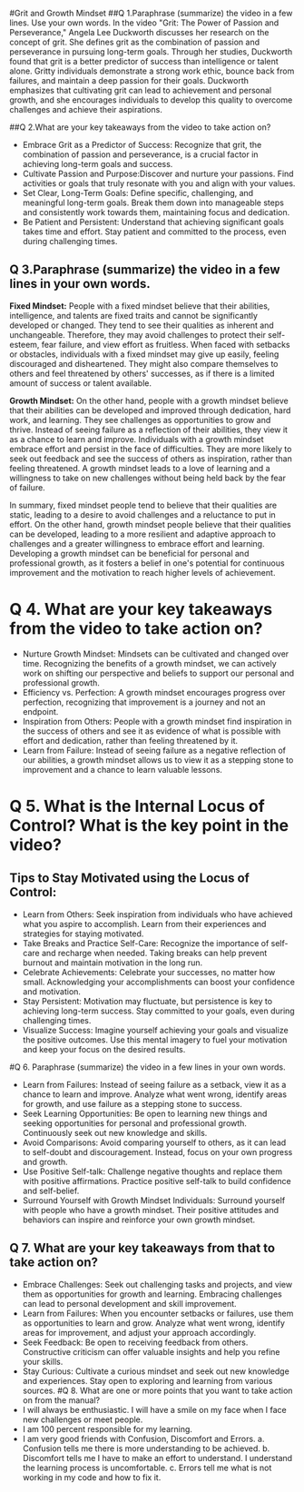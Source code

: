 #Grit and Growth Mindset
##Q 1.Paraphrase (summarize) the video in a few lines. Use your own words.
In the video "Grit: The Power of Passion and Perseverance," Angela Lee Duckworth discusses her research on the concept of grit. She defines grit as the combination of passion and perseverance in pursuing long-term goals. Through her studies, Duckworth found that grit is a better predictor of success than intelligence or talent alone. Gritty individuals demonstrate a strong work ethic, bounce back from failures, and maintain a deep passion for their goals. Duckworth emphasizes that cultivating grit can lead to achievement and personal growth, and she encourages individuals to develop this quality to overcome challenges and achieve their aspirations.

##Q 2.What are your key takeaways from the video to take action on?
- Embrace Grit as a Predictor of Success: Recognize that grit, the combination of passion and perseverance, is a crucial factor in achieving long-term goals and success.
- Cultivate Passion and Purpose:Discover and nurture your passions. Find activities or goals that truly resonate with you and align with your values.
- Set Clear, Long-Term Goals: Define specific, challenging, and meaningful long-term goals. Break them down into manageable steps and consistently work towards them, maintaining focus and dedication.
- Be Patient and Persistent: Understand that achieving significant goals takes time and effort. Stay patient and committed to the process, even during challenging times.
## Q 3.Paraphrase (summarize) the video in a few lines in your own words.
**Fixed Mindset:**
People with a fixed mindset believe that their abilities, intelligence, and talents are fixed traits and cannot be significantly developed or changed. They tend to see their qualities as inherent and unchangeable. Therefore, they may avoid challenges to protect their self-esteem, fear failure, and view effort as fruitless. When faced with setbacks or obstacles, individuals with a fixed mindset may give up easily, feeling discouraged and disheartened. They might also compare themselves to others and feel threatened by others' successes, as if there is a limited amount of success or talent available.

**Growth Mindset:**
On the other hand, people with a growth mindset believe that their abilities can be developed and improved through dedication, hard work, and learning. They see challenges as opportunities to grow and thrive. Instead of seeing failure as a reflection of their abilities, they view it as a chance to learn and improve. Individuals with a growth mindset embrace effort and persist in the face of difficulties. They are more likely to seek out feedback and see the success of others as inspiration, rather than feeling threatened. A growth mindset leads to a love of learning and a willingness to take on new challenges without being held back by the fear of failure.

In summary, fixed mindset people tend to believe that their qualities are static, leading to a desire to avoid challenges and a reluctance to put in effort. On the other hand, growth mindset people believe that their qualities can be developed, leading to a more resilient and adaptive approach to challenges and a greater willingness to embrace effort and learning. Developing a growth mindset can be beneficial for personal and professional growth, as it fosters a belief in one's potential for continuous improvement and the motivation to reach higher levels of achievement.

# Q 4. What are your key takeaways from the video to take action on?
- Nurture Growth Mindset: Mindsets can be cultivated and changed over time. Recognizing the benefits of a growth mindset, we can actively work on shifting our perspective and beliefs to support our personal and professional growth.
- Efficiency vs. Perfection: A growth mindset encourages progress over perfection, recognizing that improvement is a journey and not an endpoint.
- Inspiration from Others: People with a growth mindset find inspiration in the success of others and see it as evidence of what is possible with effort and dedication, rather than feeling threatened by it.
- Learn from Failure: Instead of seeing failure as a negative reflection of our abilities, a growth mindset allows us to view it as a stepping stone to improvement and a chance to learn valuable lessons.
# Q 5. What is the Internal Locus of Control? What is the key point in the video?

## Tips to Stay Motivated using the Locus of Control:
- Learn from Others: Seek inspiration from individuals who have achieved what you aspire to accomplish. Learn from their experiences and strategies for staying motivated.
- Take Breaks and Practice Self-Care: Recognize the importance of self-care and recharge when needed. Taking breaks can help prevent burnout and maintain motivation in the long run.
- Celebrate Achievements: Celebrate your successes, no matter how small. Acknowledging your accomplishments can boost your confidence and motivation.
- Stay Persistent: Motivation may fluctuate, but persistence is key to achieving long-term success. Stay committed to your goals, even during challenging times.
- Visualize Success: Imagine yourself achieving your goals and visualize the positive outcomes. Use this mental imagery to fuel your motivation and keep your focus on the desired results.

#Q 6. Paraphrase (summarize) the video in a few lines in your own words.
- Learn from Failures: Instead of seeing failure as a setback, view it as a chance to learn and improve. Analyze what went wrong, identify areas for growth, and use failure as a stepping stone to success.
- Seek Learning Opportunities: Be open to learning new things and seeking opportunities for personal and professional growth. Continuously seek out new knowledge and skills.
- Avoid Comparisons: Avoid comparing yourself to others, as it can lead to self-doubt and discouragement. Instead, focus on your own progress and growth.
- Use Positive Self-talk: Challenge negative thoughts and replace them with positive affirmations. Practice positive self-talk to build confidence and self-belief.
- Surround Yourself with Growth Mindset Individuals: Surround yourself with people who have a growth mindset. Their positive attitudes and behaviors can inspire and reinforce your own growth mindset.

## Q 7. What are your key takeaways from that to take action on? 
- Embrace Challenges: Seek out challenging tasks and projects, and view them as opportunities for growth and learning. Embracing challenges can lead to personal development and skill improvement.
- Learn from Failures: When you encounter setbacks or failures, use them as opportunities to learn and grow. Analyze what went wrong, identify areas for improvement, and adjust your approach accordingly.
- Seek Feedback: Be open to receiving feedback from others. Constructive criticism can offer valuable insights and help you refine your skills.
- Stay Curious: Cultivate a curious mindset and seek out new knowledge and experiences. Stay open to exploring and learning from various sources.
#Q 8. What are one or more points that you want to take action on from the manual?
 - I will always be enthusiastic. I will have a smile on my face when I face new challenges or meet people.
 - I am 100 percent responsible for my learning.
 - I am very good friends with Confusion, Discomfort and Errors.
a. Confusion tells me there is more understanding to be achieved.
b. Discomfort tells me I have to make an effort to understand. I  understand the learning process is uncomfortable.
c. Errors tell me what is not working in my code and how to fix it.


